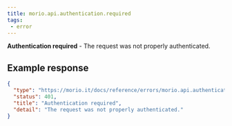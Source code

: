 ```yaml
---
title: morio.api.authentication.required
tags:
 - error
---
```



<!-- MORIO_AUTO_GENERATED_CONTENT_STARTS - Manual changes made below will be overwritten -->
__Authentication required__ - The request was not properly authenticated.
<!-- MORIO_AUTO_GENERATED_CONTENT_ENDS - Manual changes made above will be overwritten -->


<!-- MORIO_AUTO_GENERATED_CONTENT_STARTS - Manual changes made below will be overwritten -->
## Example response

```json
{
  "type": "https://morio.it/docs/reference/errors/morio.api.authentication.required",
  "status": 401,
  "title": "Authentication required",
  "detail": "The request was not properly authenticated."
}
```
<!-- MORIO_AUTO_GENERATED_CONTENT_ENDS - Manual changes made above will be overwritten -->
